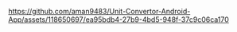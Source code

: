 
https://github.com/aman9483/Unit-Convertor-Android-App/assets/118650697/ea95bdb4-27b9-4bd5-948f-37c9c06ca170
